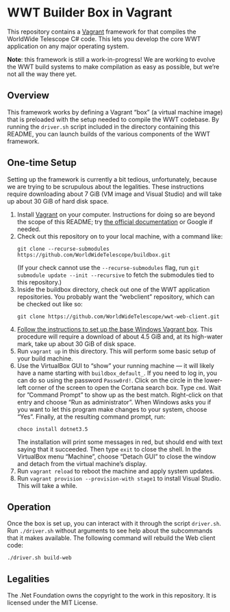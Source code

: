 # WWT Builder Box in Vagrant

This repository contains a [Vagrant](https://www.vagrantup.com/) framework for
that compiles the WorldWide Telescope C# code. This lets you develop the core
WWT application on any major operating system.

**Note**: this framework is still a work-in-progress! We are working to evolve
the WWT build systems to make compilation as easy as possible, but we’re not
all the way there yet.

## Overview

This framework works by defining a Vagrant “box” (a virtual machine image)
that is preloaded with the setup needed to compile the WWT codebase. By
running the `driver.sh` script included in the directory containing this
README, you can launch builds of the various components of the WWT framework.

## One-time Setup

Setting up the framework is currently a bit tedious, unfortunately, because we
are trying to be scrupulous about the legalities. These instructions require
downloading about 7 GiB (VM image and Visual Studio) and will take up about 30
GiB of hard disk space.

1. Install [Vagrant](https://www.vagrantup.com/) on your computer.
   Instructions for doing so are beyond the scope of this README; try
   [the official documentation](https://www.vagrantup.com/docs/installation/)
   or Google if needed.
2. Check out this repository on to your local machine, with a command like:
   ```
   git clone --recurse-submodules https://github.com/WorldWideTelescope/buildbox.git
   ```
   (If your check cannot use the `--recurse-submodules` flag, run `git
   submodule update --init --recursive` to fetch the submodules tied to this
   repository.)
3. Inside the buildbox directory, check out one of the WWT application
   repositories. You probably want the “webclient” repository, which can be
   checked out like so:
   ```
   git clone https://github.com/WorldWideTelescope/wwt-web-client.git
   ```
4. [Follow the instructions to set up the base Windows Vagrant box](https://github.com/pkgw/msedgewin10-newssh-box#instructions).
   This procedure will require a download of about 4.5 GiB and, at its
   high-water mark, take up about 30 GiB of disk space.
5. Run `vagrant up` in this directory. This will perform some basic setup of
   your build machine.
6. Use the VirtualBox GUI to “show” your running machine — it will likely have
   a name starting with `buildbox_default_`. If you need to log in, you can do
   so using the password `Passw0rd!`. Click on the circle in the lower-left
   corner of the screen to open the Cortana search box. Type `cmd`. Wait for
   ”Command Prompt” to show up as the best match. Right-click on that entry
   and choose “Run as administrator”. When Windows asks you if you want to let
   this program make changes to your system, choose “Yes”. Finally, at the
   resulting command prompt, run:
   ```
   choco install dotnet3.5
   ```
   The installation will print some messages in red, but should end with text
   saying that it succeeded. Then type `exit` to close the shell. In the
   VirtualBox menu “Machine”, choose “Detach GUI” to close the window and
   detach from the virtual machine’s display.
7. Run `vagrant reload` to reboot the machine and apply system updates.
8. Run `vagrant provision --provision-with stage1` to install Visual Studio.
   This will take a while.

## Operation

Once the box is set up, you can interact with it through the script
`driver.sh`. Run `./driver.sh` without arguments to see help about the
subcommands that it makes available. The following command will rebuild the
Web client code:

```
./driver.sh build-web
```

## Legalities

The .Net Foundation owns the copyright to the work in this repository. It is
licensed under the MIT License.
